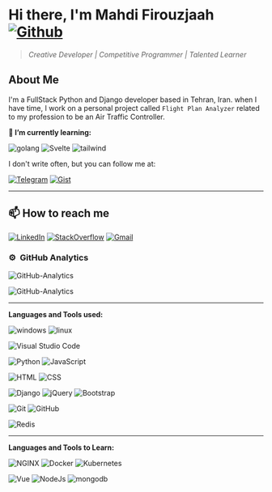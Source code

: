 # Hi there, I'm Mahdi Firouzjaah [![Github](https://img.shields.io/github/followers/mh-firouzjaah?label=Follow%20me&style=social)](https://github.com/mh-firouzjaah)

> _Creative Developer | Competitive Programmer | Talented Learner_

## About Me

I'm a FullStack Python and Django developer based in Tehran, Iran. when I have time,
I work on a personal project called `Flight Plan Analyzer` related to
my profession to be an Air Traffic Controller.

**🌱 I’m currently learning:**

![golang](https://img.shields.io/badge/-golang-2A2B2D?style=flat&logo=go)
![Svelte](https://img.shields.io/badge/-Svelte-2A2B2D?style=flat&logo=Svelte)
![tailwind](https://img.shields.io/badge/-tailwind-2A2B2D?style=flat&logo=tailwind-css)

I don't write often, but you can follow me at:

[![Telegram](https://img.shields.io/badge/-Telegram-2A2B2D?style=flat&logo=telegram)](https://t.me/programming_tricks)
[![Gist](https://img.shields.io/badge/-Gist-2A2B2D?style=flat&logo=github&logoColor=white)](https://gist.github.com/mh-firouzjaah)

---

## 📫 How to reach me

[![LinkedIn](https://img.shields.io/badge/-LinkedIn-blue?style=flat-square&logo=linkedin)](https://linkedin.com/in/mahdi-firouzjaah)
[![StackOverflow](https://img.shields.io/badge/-StackOverflow-FE7A16?style=flat-square&logo=stack-overflow&logoColor=white)](https://stackoverflow.com/users/10651401/mahdi-firouzjah)
[![Gmail](https://img.shields.io/badge/Gmail-D14836?style=flat&logo=gmail&logoColor=white)](mailto:mh.firouzjah@gmail.com)

### ⚙️ &nbsp;GitHub Analytics

![GitHub-Analytics](https://github-readme-stats.vercel.app/api/top-langs/?username=mh-firouzjaah&layout=compact&langs_count=8&theme=algolia)

![GitHub-Analytics](https://github-readme-stats.vercel.app/api?username=mh-firouzjaah&show_icons=true&theme=algolia&include_all_commits=true&count_private=true)

---

**Languages and Tools used:**

![windows](https://img.shields.io/badge/-windows-2A2B2D?style=flat&logo=windows&logoColor=blue)
![linux](https://img.shields.io/badge/-linux-2A2B2D?style=flat&logo=linux&logoColor=black)

![Visual Studio Code](https://img.shields.io/badge/-VSCode-2A2B2D?style=flat&logo=visual-studio-code&logoColor=007ACC)

![Python](https://img.shields.io/badge/-Python-2A2B2D?style=flat&logo=python)
![JavaScript](https://img.shields.io/badge/-JavaScript-2A2B2D?style=flat&logo=javascript)

![HTML](https://img.shields.io/badge/-HTML-2A2B2D?style=flat&logo=HTML5)
![CSS](https://img.shields.io/badge/-CSS-2A2B2D?style=flat&logo=CSS3&logoColor=1572B6)

![Django](https://img.shields.io/badge/-Django-2A2B2D?style=flat&logo=django&logoColor=darkgreen)
![jQuery](https://img.shields.io/badge/-jQuery-2A2B2D?style=flat&logo=jQuery&logoColor=1572B6)
![Bootstrap](https://img.shields.io/badge/-Bootstrap-2A2B2D?style=flat&logo=bootstrap&logoColor=563D7C)

![Git](https://img.shields.io/badge/-Git-2A2B2D?style=flat&logo=git)
![GitHub](https://img.shields.io/badge/-GitHub-2A2B2D?style=flat&logo=github&logoColor=white)

![Redis](https://img.shields.io/badge/-Redis-2A2B2D?style=flat&logo=Redis)

---

**Languages and Tools to Learn:**

![NGINX](https://img.shields.io/badge/-NGINX-2A2B2D?style=flat&logo=nginx&logoColor=darkgreen)
![Docker](https://img.shields.io/badge/-Docker-2A2B2D?style=flat&logo=Docker)
![Kubernetes](https://img.shields.io/badge/-Kubernetes-2A2B2D?style=flat&logo=Kubernetes)

![Vue](https://img.shields.io/badge/-Vue-2A2B2D?style=flat&logo=Vue-dot-js)
![NodeJs](https://img.shields.io/badge/-NodeJs-2A2B2D?style=flat&logo=Node-dot-js)
![mongodb](https://img.shields.io/badge/-mongodb-2A2B2D?style=flat&logo=mongodb)
